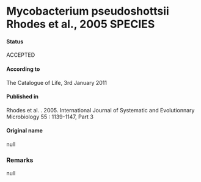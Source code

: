 # Mycobacterium pseudoshottsii Rhodes et al., 2005 SPECIES

#### Status
ACCEPTED

#### According to
The Catalogue of Life, 3rd January 2011

#### Published in
Rhodes et al. . 2005. International Journal of Systematic and Evolutionnary Microbiology 55 : 1139-1147, Part 3

#### Original name
null

### Remarks
null